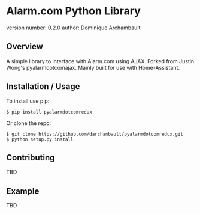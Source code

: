 # Alarm.com Python Library

version number: 0.2.0
author: Dominique Archambault

## Overview

A simple library to interface with Alarm.com using AJAX.
Forked from Justin Wong's pyalarmdotcomajax. Mainly built for use with Home-Assistant.

## Installation / Usage

To install use pip:

    $ pip install pyalarmdotcomredux

Or clone the repo:

    $ git clone https://github.com/darchambault/pyalarmdotcomredux.git
    $ python setup.py install

## Contributing

TBD

## Example

TBD
